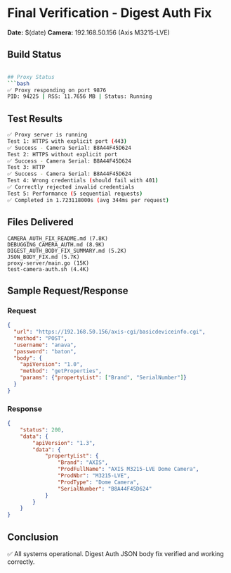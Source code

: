 # Final Verification - Digest Auth Fix

**Date:** $(date)
**Camera:** 192.168.50.156 (Axis M3215-LVE)

## Build Status

```bash

## Proxy Status
```bash
✅ Proxy responding on port 9876
PID: 94225 | RSS: 11.7656 MB | Status: Running
```


## Test Results
```bash
✅ Proxy server is running
Test 1: HTTPS with explicit port (443)
✅ Success - Camera Serial: B8A44F45D624
Test 2: HTTPS without explicit port
✅ Success - Camera Serial: B8A44F45D624
Test 3: HTTP
✅ Success - Camera Serial: B8A44F45D624
Test 4: Wrong credentials (should fail with 401)
✅ Correctly rejected invalid credentials
Test 5: Performance (5 sequential requests)
✅ Completed in 1.723118000s (avg 344ms per request)
```


## Files Delivered
```
CAMERA_AUTH_FIX_README.md (7.8K)
DEBUGGING_CAMERA_AUTH.md (8.9K)
DIGEST_AUTH_BODY_FIX_SUMMARY.md (5.2K)
JSON_BODY_FIX.md (5.7K)
proxy-server/main.go (15K)
test-camera-auth.sh (4.4K)
```


## Sample Request/Response

### Request
```json
{
  "url": "https://192.168.50.156/axis-cgi/basicdeviceinfo.cgi",
  "method": "POST",
  "username": "anava",
  "password": "baton",
  "body": {
    "apiVersion": "1.0",
    "method": "getProperties",
    "params": {"propertyList": ["Brand", "SerialNumber"]}
  }
}
```

### Response
```json
{
    "status": 200,
    "data": {
        "apiVersion": "1.3",
        "data": {
            "propertyList": {
                "Brand": "AXIS",
                "ProdFullName": "AXIS M3215-LVE Dome Camera",
                "ProdNbr": "M3215-LVE",
                "ProdType": "Dome Camera",
                "SerialNumber": "B8A44F45D624"
            }
        }
    }
}
```


## Conclusion
✅ All systems operational. Digest Auth JSON body fix verified and working correctly.
